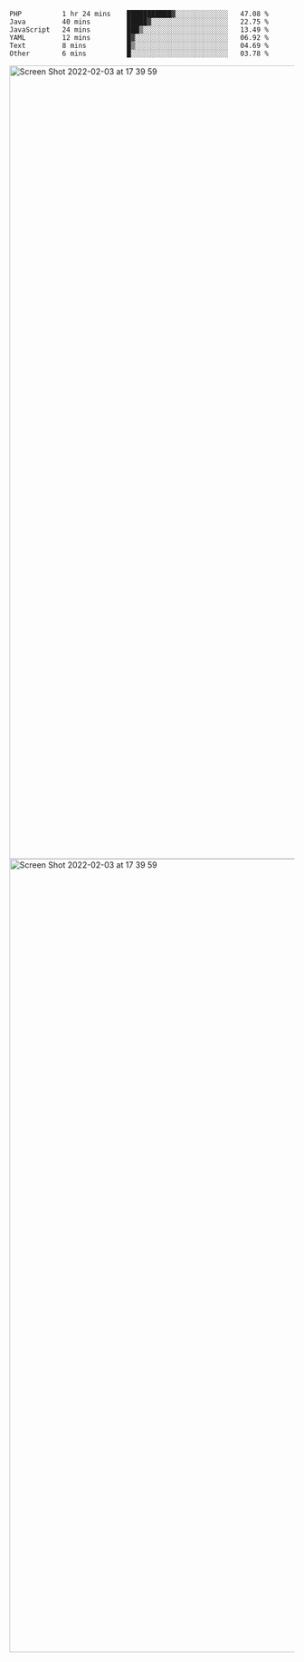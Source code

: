 <!--START_SECTION:waka-->

```text
PHP          1 hr 24 mins    ███████████▓░░░░░░░░░░░░░   47.08 %
Java         40 mins         █████▓░░░░░░░░░░░░░░░░░░░   22.75 %
JavaScript   24 mins         ███▒░░░░░░░░░░░░░░░░░░░░░   13.49 %
YAML         12 mins         █▓░░░░░░░░░░░░░░░░░░░░░░░   06.92 %
Text         8 mins          █▒░░░░░░░░░░░░░░░░░░░░░░░   04.69 %
Other        6 mins          █░░░░░░░░░░░░░░░░░░░░░░░░   03.78 %
```

<!--END_SECTION:waka-->

<img width="1400" alt="Screen Shot 2022-02-03 at 17 39 59" src="https://user-images.githubusercontent.com/45716542/152387304-f2b60485-53a6-4f4b-a818-5cefb1b0c0ae.png">
<img width="1400" alt="Screen Shot 2022-02-03 at 17 39 59" src="https://user-images.githubusercontent.com/45716542/152387273-ea5cdf21-2a45-44da-8bef-00c1763b1d42.png">
